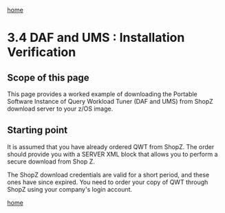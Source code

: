 [home](https://github.com/zeditor01/zowe_db2_tools/blob/main/docs/ZPDT_Build_Path.md)

# 3.4 DAF and UMS : Installation Verification

## Scope of this page

This page provides a worked example of downloading the Portable Software Instance of Query Workload Tuner (DAF and UMS) from ShopZ download server to your z/OS image.

## Starting point

It is assumed that you have already ordered QWT from ShopZ. The order should provide you with a SERVER XML block that allows you to perform a secure download from Shop Z. 

The ShopZ download credentials are valid for a short period, and these ones have since expired. You need to order your copy of QWT through ShopZ using your company's login account.






[home](https://github.com/zeditor01/zowe_db2_tools/blob/main/docs/ZPDT_Build_Path.md)
